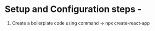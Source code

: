 # Setup and Configuration steps -

1. Create a boilerplate code using command -> npx create-react-app
